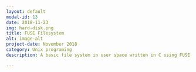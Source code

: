 ```yaml
---
layout: default
modal-id: 13
date: 2018-11-23
img: hard-disk.png
title: FUSE Filesystem
alt: image-alt
project-date: November 2018
category: Unix programing
description: A basic file system in user space written in C using FUSE. Supports operations like create, open, read and write files. Creating, Renaming and Deleting folders is also supported.  <br> Check it out at <a href="https://github.com/Aveek-Saha/FUSE-Filesystem"> Fuse Filesystem</a> <div>Icons made by <a href="https://www.flaticon.com/authors/payungkead" title="Payungkead">Payungkead</a> from <a href="https://www.flaticon.com/" 			    title="Flaticon">www.flaticon.com</a> is licensed by <a href="http://creativecommons.org/licenses/by/3.0/" 			    title="Creative Commons BY 3.0" target="_blank">CC 3.0 BY</a></div>

---
```

